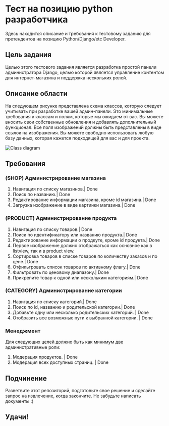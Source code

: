 # Тест на позицию python разработчика 
Здесь находится описание и требования к тестовому заданию для претендентов на позицию Python/Django/etc Developer.

## Цель задания
Целью этого тестового задания является разработка простой панели администратора Django, целью которой является управление контентом для интернет-магазина и поддержка нескольких ролей.

## Описание области 
На следующем рисунке представлена схема классов, которую следует учитывать при разработке вашей админ-панели. Это минимальные требования к классам и полям, которые мы ожидаем от вас. Вы можете вносить свои собственные обновления и добавлять дополнительный функционал. Все поля изображений должны быть представлены в виде ссылок на изображения. Вы можете свободно использовать любую базу данных, которая кажется подходящей для вас и для проекта. 

![Class diagram](http://meowsign.site/class_diagram.png)

## Требования
### (SHOP) Администрирование магазина
1. Навигация по списку магазинов.| Done
2. Поиск  по названию.| Done
3. Редактирование информации магазина, кроме id магазина.| Done
4. Загрузка изображение в виде картинки магазина.| Done

### (PRODUCT) Администрирование продукта
1. Навигация по списку товаров.| Done
2. Поиск по идентификатору или названию продукта.| Done
3. Редактирование информации о продкуте, кроме id продукта.| Done
4. Первое изображение должно отображаться как основное как в listview, так и в product view.
5. Сортировка товаров в списке товаров по количеству заказов и по цене.| Done
6. Отфильтровать список товаров по активному флагу.| Done
7. Фильтровать по ценовому диапазону.| Done
8. Прикрепите товар к одной или нескольким категориям.| Done

### (CATEGORY) Администрирование категории
1. Навигация по списку категорий.| Done
2. Поиск по id, названию и родительской категории.| Done
3. Добавьте одну или несколько родительских категорий. | Done
4. Отобразить все возможные пути к выбранной категории. | Done

### Менеджмент
Для следующих целей должно быть как минимум две административные роли:
1. Модерация продуктов. | Done
2. Модерация всех доступных страниц. | Done

## Подчинение
Разветвите этот репозиторий, подготовьте свое решение и сделайте запрос на извлечение, когда закончите. Не забудьте написать документы :)

## Удачи!
